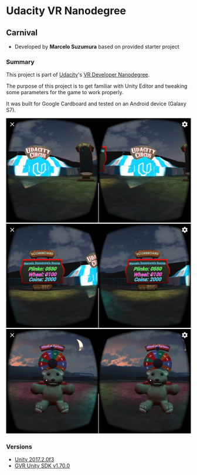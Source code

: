 # Udacity VR Nanodegree

## Carnival

- Developed by **Marcelo Suzumura** based on provided starter project

### Summary

This project is part of [Udacity](https://www.udacity.com "Udacity - Be in demand")'s [VR Developer Nanodegree](https://www.udacity.com/course/vr-developer-nanodegree--nd017).

The purpose of this project is to get familiar with Unity Editor and tweaking some parameters for the game to work properly.

It was built for Google Cardboard and tested on an Android device (Galaxy S7).

![Carnival](Screenshots/carnival.png "Carnival")
![Score](Screenshots/score.png "Score")
![Prize](Screenshots/prize.png "Prize")

### Versions

- [Unity 2017.2.0f3](https://unity3d.com/get-unity/download/archive)
- [GVR Unity SDK v1.70.0](https://github.com/googlevr/gvr-unity-sdk/releases/tag/1.70.0)
